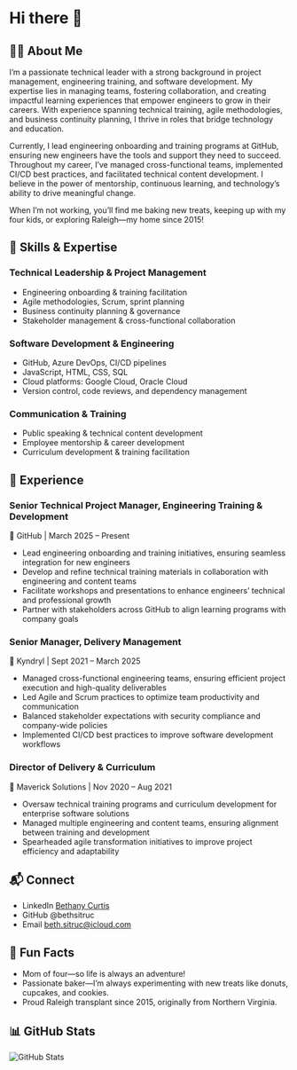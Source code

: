 # Hi there 👋
## 👩‍🦰 About Me

I’m a passionate technical leader with a strong background in project management, engineering training, and software development. My expertise lies in managing teams, fostering collaboration, and creating impactful learning experiences that empower engineers to grow in their careers. With experience spanning technical training, agile methodologies, and business continuity planning, I thrive in roles that bridge technology and education.

Currently, I lead engineering onboarding and training programs at GitHub, ensuring new engineers have the tools and support they need to succeed. Throughout my career, I’ve managed cross-functional teams, implemented CI/CD best practices, and facilitated technical content development. I believe in the power of mentorship, continuous learning, and technology’s ability to drive meaningful change.

When I’m not working, you’ll find me baking new treats, keeping up with my four kids, or exploring Raleigh—my home since 2015!

## 🚀 Skills & Expertise
### Technical Leadership & Project Management
- Engineering onboarding & training facilitation
- Agile methodologies, Scrum, sprint planning
- Business continuity planning & governance
- Stakeholder management & cross-functional collaboration
### Software Development & Engineering
- GitHub, Azure DevOps, CI/CD pipelines
- JavaScript, HTML, CSS, SQL
- Cloud platforms: Google Cloud, Oracle Cloud
- Version control, code reviews, and dependency management
### Communication & Training
- Public speaking & technical content development
- Employee mentorship & career development
- Curriculum development & training facilitation

## 💼 Experience
### Senior Technical Project Manager, Engineering Training & Development
📍 GitHub | March 2025 – Present
- Lead engineering onboarding and training initiatives, ensuring seamless integration for new engineers
- Develop and refine technical training materials in collaboration with engineering and content teams
- Facilitate workshops and presentations to enhance engineers’ technical and professional growth
- Partner with stakeholders across GitHub to align learning programs with company goals

### Senior Manager, Delivery Management
📍 Kyndryl | Sept 2021 – March 2025
- Managed cross-functional engineering teams, ensuring efficient project execution and high-quality deliverables
- Led Agile and Scrum practices to optimize team productivity and communication
- Balanced stakeholder expectations with security compliance and company-wide policies
- Implemented CI/CD best practices to improve software development workflows

### Director of Delivery & Curriculum
📍 Maverick Solutions | Nov 2020 – Aug 2021
- Oversaw technical training programs and curriculum development for enterprise software solutions
- Managed multiple engineering and content teams, ensuring alignment between training and development
- Spearheaded agile transformation initiatives to improve project efficiency and adaptability

## 📬 Connect
- LinkedIn [Bethany Curtis](https://www.linkedin.com/in/bethany-curtis-2988895a/)
- GitHub @bethsitruc
- Email beth.sitruc@icloud.com

## 🎉 Fun Facts
- Mom of four—so life is always an adventure!
- Passionate baker—I’m always experimenting with new treats like donuts, cupcakes, and cookies.
- Proud Raleigh transplant since 2015, originally from Northern Virginia.

## 📊 GitHub Stats
![GitHub Stats](https://github-readme-stats-bethany-curtis-projects.vercel.app/api?username=bethsitruc&show_icons=true)
